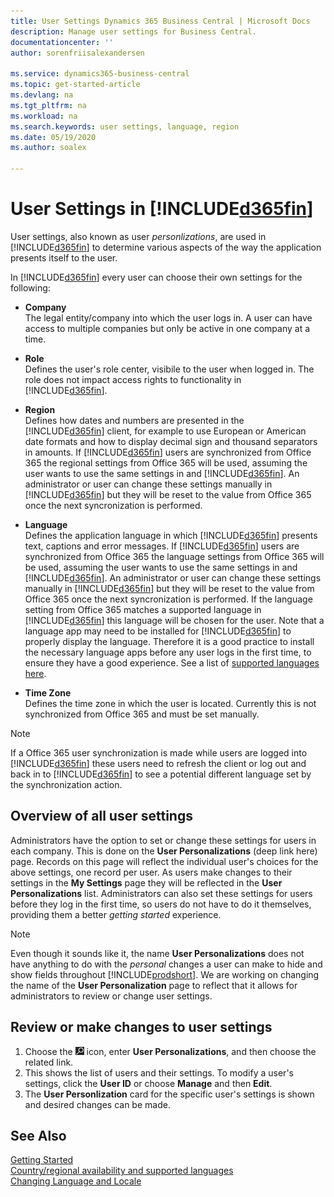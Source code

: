 ```yaml
---
title: User Settings Dynamics 365 Business Central | Microsoft Docs
description: Manage user settings for Business Central.
documentationcenter: ''
author: sorenfriisalexandersen

ms.service: dynamics365-business-central
ms.topic: get-started-article
ms.devlang: na
ms.tgt_pltfrm: na
ms.workload: na
ms.search.keywords: user settings, language, region
ms.date: 05/19/2020
ms.author: soalex

---
```

# User Settings in [!INCLUDE[d365fin](../../includes/d365fin_md.md)]

User settings, also known as user *personlizations*, are used in [!INCLUDE[d365fin](../../includes/d365fin_md.md)] to determine various aspects of the way the application presents itself to the user.  

In [!INCLUDE[d365fin](../../includes/d365fin_md.md)] every user can choose their own settings for the following:

* **Company**  
The legal entity/company into which the user logs in. A user can have access to multiple companies but only be active in one company at a time.

* **Role**  
Defines the user's role center, visibile to the user when logged in. The role does not impact access rights to functionality in [!INCLUDE[d365fin](../../includes/d365fin_md.md)]. 

* **Region**  
Defines how dates and numbers are presented in the [!INCLUDE[d365fin](../../includes/d365fin_md.md)] client, for example to use European or American date formats and how to display decimal sign and thousand separators in amounts. If [!INCLUDE[d365fin](../../includes/d365fin_md.md)] users are synchronized from Office 365 the regional settings from Office 365 will be used, assuming the user wants to use the same settings in and [!INCLUDE[d365fin](../../includes/d365fin_md.md)]. An administrator or user can change these settings manually in [!INCLUDE[d365fin](../../includes/d365fin_md.md)] but they will be reset to the value from Office 365 once the next syncronization is performed.

 * **Language**  
 Defines the application language in which [!INCLUDE[d365fin](../../includes/d365fin_md.md)] presents text, captions and error messages. If [!INCLUDE[d365fin](../../includes/d365fin_md.md)] users are synchronized from Office 365 the language settings from Office 365 will be used, assuming the user wants to use the same settings in and [!INCLUDE[d365fin](../../includes/d365fin_md.md)]. An administrator or user can change these settings manually in [!INCLUDE[d365fin](../../includes/d365fin_md.md)] but they will be reset to the value from Office 365 once the next syncronization is performed.
 If the language setting from Office 365 matches a supported language in [!INCLUDE[d365fin](../../includes/d365fin_md.md)] this language will be chosen for the user. Note that a language app may need to be installed for [!INCLUDE[d365fin](../../includes/d365fin_md.md)] to properly display the language. Therefore it is a good practice to install the necessary language apps before any user logs in the first time, to ensure they have a good experience. See a list of [supported languages here](https://docs.microsoft.com/en-us/dynamics365/business-central/dev-itpro/compliance/apptest-countries-and-translations). 
  
* **Time Zone**  
Defines the time zone in which the user is located. Currently this is not synchronized from Office 365 and must be set manually.

> [!NOTE]
> If a Office 365 user synchronization is made while users are logged into [!INCLUDE[d365fin](../../includes/d365fin_md.md)] these users need to refresh the client or log out and back in to [!INCLUDE[d365fin](../../includes/d365fin_md.md)] to see a potential different language set by the synchronization action.

## Overview of all user settings
Administrators have the option to set or change these settings for users in each company. This is done on the **User Personalizations** (deep link here) page. Records on this page will reflect the individual user's choices for the above settings, one record per user. As users make changes to their settings in the **My Settings** page they will be reflected in the **User Personalizations** list. Administrators can also set these settings for users before they log in the first time, so users do not have to do it themselves, providing them a better *getting started* experience.

> [!NOTE]
> Even though it sounds like it, the name **User Personalizations** does not have anything to do with the *personal* changes a user can make to hide and show fields throughout [!INCLUDE[prodshort](includes/prodshort.md)]. We are working on changing the name of the **User Personalization** page to reflect that it allows for administrators to review or change user settings. 

## Review or make changes to user settings

1. Choose the ![Search for Page or Report](media/ui-search/search_small.png "Search for Page or Report icon") icon, enter **User Personalizations**, and then choose the related link.
2. This shows the list of users and their settings. To modify a user's settings, click the **User ID** or choose **Manage** and then **Edit**.
3. The **User Personlization** card for the specific user's settings is shown and desired changes can be made. 

## See Also
[Getting Started](product-get-started.md)  
[Country/regional availability and supported languages](/dynamics365/business-central/dev-itpro/compliance/apptest-countries-and-translations)  
[Changing Language and Locale](about-locale-language.md) 

